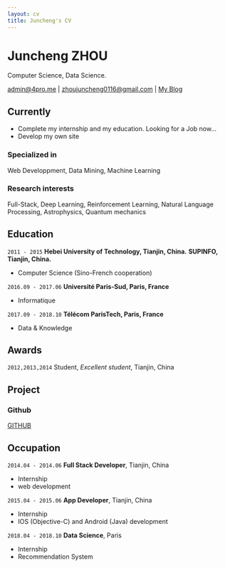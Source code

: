 ```yaml
---
layout: cv
title: Juncheng's CV
---
```

# Juncheng ZHOU
Computer Science, Data Science.

<div id="webaddress">
<a href="admin@4pro.me">admin@4pro.me</a>
| <a href="zhoujuncheng0116@gmail.com">zhoujuncheng0116@gmail.com</a>
| <a href="https://blog.4pro.me">My Blog</a>
</div>


## Currently

- Complete my internship and my education. Looking for a Job now... 
- Develop my own site

### Specialized in

Web Developpment, Data Mining, Machine Learning


### Research interests

Full-Stack, Deep Learning, Reinforcement Learning, Natural Language Processing, Astrophysics, Quantum mechanics


## Education

`2011 - 2015`
__Hebei University of Technology, Tianjin, China.__
__SUPINFO, Tianjin, China.__

- Computer Science (Sino-French cooperation)

`2016.09 - 2017.06`
__Université Paris-Sud, Paris, France__

- Informatique

`2017.09 - 2018.10`
__Télécom ParisTech, Paris, France__

- Data & Knowledge


## Awards

`2012,2013,2014`
Student, *Excellent student*, Tianjin, China


## Project

<!-- A list is also available [online](http://scholar.google.co.uk/citations?user=LTOTl0YAAAAJ) -->

### Github

[GITHUB](https://github.com/Vbubblery)



## Occupation

`2014.04 - 2014.06`
__Full Stack Developer__, Tianjin, China

- Internship
- web development

`2015.04 - 2015.06`
__App Developer__, Tianjin, China

- Internship
- IOS (Objective-C) and Android (Java) development

`2018.04 - 2018.10`
__Data Science__, Paris

- Internship
- Recommendation System


<!-- ### Footer

Last updated: November 2018 -->


